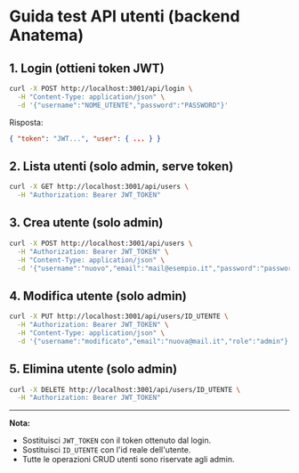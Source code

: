 # Guida test API utenti (backend Anatema)

## 1. Login (ottieni token JWT)
```bash
curl -X POST http://localhost:3001/api/login \
  -H "Content-Type: application/json" \
  -d '{"username":"NOME_UTENTE","password":"PASSWORD"}'
```
Risposta:
```json
{ "token": "JWT...", "user": { ... } }
```

## 2. Lista utenti (solo admin, serve token)
```bash
curl -X GET http://localhost:3001/api/users \
  -H "Authorization: Bearer JWT_TOKEN"
```

## 3. Crea utente (solo admin)
```bash
curl -X POST http://localhost:3001/api/users \
  -H "Authorization: Bearer JWT_TOKEN" \
  -H "Content-Type: application/json" \
  -d '{"username":"nuovo","email":"mail@esempio.it","password":"password","role":"user"}'
```

## 4. Modifica utente (solo admin)
```bash
curl -X PUT http://localhost:3001/api/users/ID_UTENTE \
  -H "Authorization: Bearer JWT_TOKEN" \
  -H "Content-Type: application/json" \
  -d '{"username":"modificato","email":"nuova@mail.it","role":"admin"}'
```

## 5. Elimina utente (solo admin)
```bash
curl -X DELETE http://localhost:3001/api/users/ID_UTENTE \
  -H "Authorization: Bearer JWT_TOKEN"
```

---

**Nota:**
- Sostituisci `JWT_TOKEN` con il token ottenuto dal login.
- Sostituisci `ID_UTENTE` con l'id reale dell'utente.
- Tutte le operazioni CRUD utenti sono riservate agli admin.
